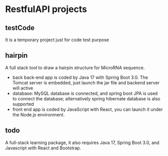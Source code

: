 # RestfulAPI projects
## testCode
It is a temporary project just for code test purpose

## hairpin
A full stack tool to draw a hairpin structure for MicroRNA sequence.

- back back-end app is coded by Java 17 with Spring Boot 3.0. The Tomcat server is embedded, just launch the jar file and backend server will active
- database: MySQL database is connected, and spring boot JPA is used to connect the database; alternatively  spring hibernate database is also supported
- front end app is coded by JavaScript with React, you can launch it under the Node.js environment.

## todo
A full-stack learning package, it also requires Java 17, Spring Boot 3.0, and Javascript with React and Bootstrap. 
